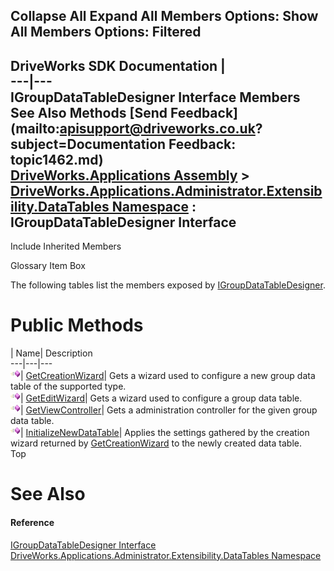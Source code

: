 Collapse All Expand All Members Options: Show All  Members Options: Filtered   
---  
DriveWorks SDK Documentation  |   
---|---  
IGroupDataTableDesigner Interface Members   
See Also Methods [Send Feedback](mailto:apisupport@driveworks.co.uk?subject=Documentation Feedback: topic1462.md)  
[DriveWorks.Applications Assembly](topic13.md) > [DriveWorks.Applications.Administrator.Extensibility.DataTables Namespace](topic1432.md) : IGroupDataTableDesigner Interface  
---  
  
Include Inherited Members    


Glossary Item Box

The following tables list the members exposed by [IGroupDataTableDesigner](topic1462.md).

# Public Methods

| Name| Description  
---|---|---  
![ Method](dotnetimages/Method.gif)| [GetCreationWizard](topic1467.md)| Gets a wizard used to configure a new group data table of the supported type.   
![ Method](dotnetimages/Method.gif)| [GetEditWizard](topic1468.md)| Gets a wizard used to configure a group data table.   
![ Method](dotnetimages/Method.gif)| [GetViewController](topic1469.md)| Gets a administration controller for the given group data table.   
![ Method](dotnetimages/Method.gif)| [InitializeNewDataTable](topic1470.md)| Applies the settings gathered by the creation wizard returned by [GetCreationWizard](topic1467.md) to the newly created data table.   
Top

# See Also

#### Reference

[IGroupDataTableDesigner Interface](topic1462.md)   
[DriveWorks.Applications.Administrator.Extensibility.DataTables Namespace](topic1432.md)


